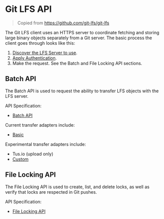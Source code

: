 # Git LFS API

> Copied from https://github.com/git-lfs/git-lfs

The Git LFS client uses an HTTPS server to coordinate fetching and storing
large binary objects separately from a Git server. The basic process the client
goes through looks like this:

1. [Discover the LFS Server to use](./server-discovery.md).
2. [Apply Authentication](./authentication.md).
3. Make the request. See the Batch and File Locking API sections.

## Batch API

The Batch API is used to request the ability to transfer LFS objects with the
LFS server.

API Specification:
  * [Batch API](./batch.md)

Current transfer adapters include:
  * [Basic](./basic-transfers.md)

Experimental transfer adapters include:
  * Tus.io (upload only)
  * [Custom](../custom-transfers.md)

## File Locking API

The File Locking API is used to create, list, and delete locks, as well as
verify that locks are respected in Git pushes.

API Specification:
  * [File Locking API](./locking.md)

